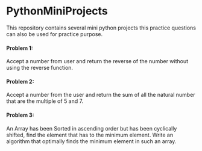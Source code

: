 # PythonMiniProjects

This repository contains several mini python projects this practice questions can also be used for practice purpose.

#### Problem 1: 
Accept a number from user and return the reverse of the number without using the reverse function.

#### Problem 2:
Accept a number from the user and return the sum of all the natural number that are the multiple of 5 and 7.

#### Problem 3:
An Array has been Sorted in ascending order but has been cyclically shifted, find the element that has to the minimum element. Write an algorithm that optimally finds the minimum element in such an array.
